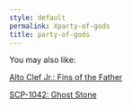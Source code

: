 ```yaml
---
style: default
permalink: Xparty-of-gods
title: party-of-gods
---
```

You may also like:

[Alto Clef Jr.: Fins of the Father](http://scp-wiki.net/alto-clef-jr-fins-of-the-father)

[SCP-1042: Ghost Stone](http://scp-wiki.net/scp-1042)

